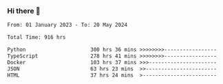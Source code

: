 ### Hi there 👋

<!--START_SECTION:waka-->

```txt
From: 01 January 2023 - To: 20 May 2024

Total Time: 916 hrs

Python                     300 hrs 36 mins >>>>>>>>-----------------   32.82 %
TypeScript                 278 hrs 41 mins >>>>>>>>-----------------   30.42 %
Docker                     103 hrs 37 mins >>>----------------------   11.31 %
JSON                       63 hrs 23 mins  >>-----------------------   06.92 %
HTML                       37 hrs 24 mins  >------------------------   04.08 %
```

<!--END_SECTION:waka-->

 
